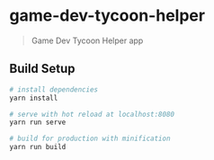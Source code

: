 # game-dev-tycoon-helper

> Game Dev Tycoon Helper app

## Build Setup

``` bash
# install dependencies
yarn install

# serve with hot reload at localhost:8080
yarn run serve

# build for production with minification
yarn run build
```

